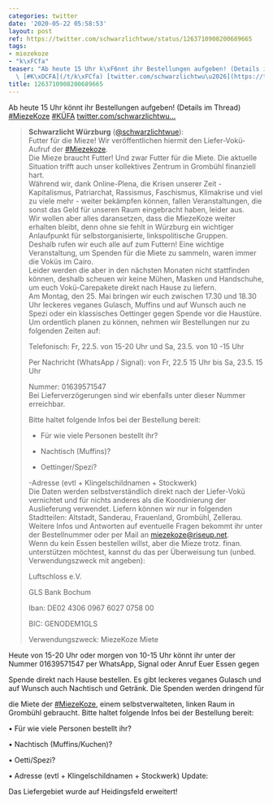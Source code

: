 ```yaml
---
categories: twitter
date: '2020-05-22 05:58:53'
layout: post
ref: https://twitter.com/schwarzlichtwue/status/1263710908200689665
tags:
- miezekoze
- "k\xFCfa"
teaser: "Ab heute 15 Uhr k\xF6nnt ihr Bestellungen aufgeben! (Details im Thread) [#MiezeKoze](/t/miezekoze)\
  \ [#K\xDCFA](/t/k\xFCfa) [twitter.com/schwarzlichtwu\u2026](https://twitter.com/schwarzlichtwue/status/1262112323487109123)"
title: 1263710908200689665
---
```

Ab heute 15 Uhr könnt ihr Bestellungen aufgeben! (Details im Thread) [#MiezeKoze](/t/miezekoze) [#KÜFA](/t/küfa) [twitter.com/schwarzlichtwu…](https://twitter.com/schwarzlichtwue/status/1262112323487109123)
> <b>Schwarzlicht Würzburg</b> ([@schwarzlichtwue](https://twitter.com/schwarzlichtwue)):  
>Futter für die Mieze! Wir veröffentlichen hiermit den Liefer-Vokü-Aufruf der [#Miezekoze](/t/miezekoze).   
>Die Mieze braucht Futter! Und zwar Futter für die Miete. Die aktuelle Situation trifft auch unser kollektives Zentrum in Grombühl finanziell hart.  
>Während wir, dank Online-Plena, die Krisen unserer Zeit - Kapitalismus, Patriarchat, Rassismus, Faschismus, Klimakrise und viel zu viele mehr - weiter bekämpfen können, fallen Veranstaltungen, die sonst das Geld für unseren Raum eingebracht haben, leider aus.  
>Wir wollen aber alles daransetzen, dass die MiezeKoze weiter erhalten bleibt, denn ohne sie fehlt in Würzburg ein wichtiger Anlaufpunkt für selbstorganisierte, linkspolitische Gruppen.  
>Deshalb rufen wir euch alle auf zum Futtern! Eine wichtige Veranstaltung, um Spenden für die Miete zu sammeln, waren immer die Voküs im Cairo.  
>Leider werden die aber in den nächsten Monaten nicht stattfinden können, deshalb scheuen wir keine Mühen, Masken und Handschuhe, um euch Vokü-Carepakete direkt nach Hause zu liefern.  
>Am Montag, den 25. Mai bringen wir euch zwischen 17.30 und 18.30 Uhr leckeres veganes Gulasch, Muffins und auf Wunsch auch ne Spezi oder ein klassisches Oettinger gegen Spende vor die Haustüre.  
>Um ordentlich planen zu können, nehmen wir Bestellungen nur zu folgenden Zeiten auf:  
>  
>  
>  
>Telefonisch: Fr, 22.5. von 15-20 Uhr und Sa, 23.5. von 10 -15 Uhr  
>  
>  
>  
>Per Nachricht (WhatsApp / Signal): von Fr, 22.5 15 Uhr bis Sa, 23.5. 15 Uhr  
>  
>  
>  
>Nummer: 01639571547  
>Bei Lieferverzögerungen sind wir ebenfalls unter dieser Nummer erreichbar.  
>  
>  
>  
>Bitte haltet folgende Infos bei der Bestellung bereit:  
>  
>  
>  
>- Für wie viele Personen bestellt ihr?  
>  
>- Nachtisch (Muffins)?  
>  
>- Oettinger/Spezi?  
>  
>-Adresse (evtl + Klingelschildnamen + Stockwerk)  
>Die Daten werden selbstverständlich direkt nach der Liefer-Vokü vernichtet und für nichts anderes als die Koordinierung der Auslieferung verwendet. Liefern können wir nur in folgenden Stadtteilen: Altstadt, Sanderau, Frauenland, Grombühl, Zellerau.  
>Weitere Infos und Antworten auf eventuelle Fragen bekommt ihr unter der Bestellnummer oder per Mail an miezekoze@riseup.net.  
>Wenn du kein Essen bestellen willst, aber die Mieze trotz. finan. unterstützen möchtest, kannst du das per Überweisung tun (unbed. Verwendungszweck mit angeben):  
>  
>  
>  
>Luftschloss e.V.  
>  
>GLS Bank Bochum  
>  
>Iban: DE02 4306 0967 6027 0758 00  
>  
>BIC: GENODEM1GLS  
>  
>Verwendungszweck: MiezeKoze Miete  


Heute von 15-20 Uhr oder morgen von 10-15 Uhr könnt ihr unter der Nummer 01639571547 per WhatsApp, Signal oder Anruf Euer Essen gegen

Spende direkt nach Hause bestellen. Es gibt leckeres veganes Gulasch und auf Wunsch auch Nachtisch und Getränk.
Die Spenden werden dringend für

die Miete der [#MiezeKoze](/t/miezekoze), einem selbstverwalteten, linken Raum in Grombühl gebraucht.
Bitte haltet folgende Infos bei der Bestellung bereit:



•    Für wie viele Personen bestellt ihr?

•    Nachtisch (Muffins/Kuchen)?

•    Oetti/Spezi?

•    Adresse (evtl + Klingelschildnamen + Stockwerk)
Update: 

Das Liefergebiet wurde auf Heidingsfeld erweitert!